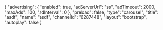 {
    "advertising": {
        "enabled": true,
        "adServerUrl": "ss",
        "adTimeout": 2000,
        "maxAds": 100,
        "adInterval": 0
    },
    "preload": false,
    "type": "carousel",
    "title": "asdf",
    "name": "asdf",
    "channelId": "6287448",
    "layout": "bootstrap",
    "autoplay": false
}